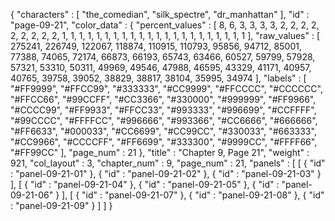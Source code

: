 {
  "characters" : [
    "the_comedian",
    "silk_spectre",
    "dr_manhattan"
  ],
  "id" : "page-09-21",
  "color_data" : {
    "percent_values" : [
      8,
      6,
      3,
      3,
      3,
      3,
      2,
      2,
      2,
      2,
      2,
      2,
      2,
      2,
      2,
      1,
      1,
      1,
      1,
      1,
      1,
      1,
      1,
      1,
      1,
      1,
      1,
      1,
      1,
      1,
      1,
      1,
      1,
      1,
      1,
      1,
      1
    ],
    "raw_values" : [
      275241,
      226749,
      122067,
      118874,
      110915,
      110793,
      95856,
      94712,
      85001,
      77388,
      74065,
      72174,
      66873,
      66193,
      65743,
      63466,
      60527,
      59799,
      57928,
      57321,
      53310,
      50311,
      49969,
      49546,
      47988,
      46595,
      43329,
      41171,
      40957,
      40765,
      39758,
      39052,
      38829,
      38817,
      38104,
      35995,
      34974
    ],
    "labels" : [
      "#FF9999",
      "#FFCC99",
      "#333333",
      "#CC9999",
      "#FFCCCC",
      "#CCCCCC",
      "#FFCC66",
      "#99CCFF",
      "#CC3366",
      "#330000",
      "#999999",
      "#FF9966",
      "#CCCC99",
      "#FF9933",
      "#FFCC33",
      "#993333",
      "#996699",
      "#CCFFFF",
      "#99CCCC",
      "#FFFFCC",
      "#996666",
      "#993366",
      "#CC6666",
      "#666666",
      "#FF6633",
      "#000033",
      "#CC6699",
      "#CC99CC",
      "#330033",
      "#663333",
      "#CC9966",
      "#CCCCFF",
      "#FF6699",
      "#333300",
      "#9999CC",
      "#FFFF66",
      "#FF99CC"
    ],
    "page_num" : 21
  },
  "title" : "Chapter 9, Page 21",
  "weight" : 921,
  "col_layout" : 3,
  "chapter_num" : 9,
  "page_num" : 21,
  "panels" : [
    [
      {
        "id" : "panel-09-21-01"
      },
      {
        "id" : "panel-09-21-02"
      },
      {
        "id" : "panel-09-21-03"
      }
    ],
    [
      {
        "id" : "panel-09-21-04"
      },
      {
        "id" : "panel-09-21-05"
      },
      {
        "id" : "panel-09-21-06"
      }
    ],
    [
      {
        "id" : "panel-09-21-07"
      },
      {
        "id" : "panel-09-21-08"
      },
      {
        "id" : "panel-09-21-09"
      }
    ]
  ]
}
